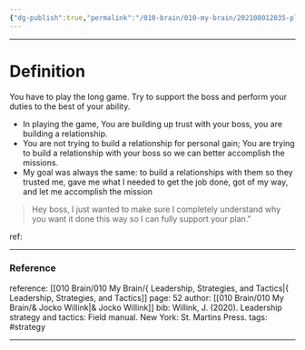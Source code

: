 ```yaml
---
{"dg-publish":true,"permalink":"/010-brain/010-my-brain/202108012035-play-the-game/","created":"2021-08-01T20:35:17.000-04:00","updated":"2025-03-13T15:14:50.000-04:00"}
---
```



---

# Definition
You have to play the long game. Try to support the boss and perform your duties to the best of your ability.

-   In playing the game, You are building up trust with your boss, you are building a relationship.
-   You are not trying to build a relationship for personal gain; You are trying to build a relationship with your boss so we can better accomplish the missions.
-   My goal was always the same: to build a relationships with them so they trusted me, gave me what I needed to get the job done, got of my way, and let me accomplish the mission

> Hey boss, I just wanted to make sure I completely understand why you want it done this way so I can fully support your plan."

ref: 

---

### Reference
reference: [[010 Brain/010 My Brain/{ Leadership, Strategies, and Tactics\|{ Leadership, Strategies, and Tactics]]
page: 52
author: [[010 Brain/010 My Brain/& Jocko Willink\|& Jocko Willink]]
bib: Willink, J. (2020). Leadership strategy and tactics: Field manual. New York: St. Martins Press.
tags: #strategy 

---

